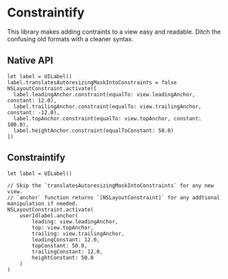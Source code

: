 # Constraintify

This library makes adding contraints to a view easy and readable. Ditch the confusing old formats with a cleaner syntax.

## Native API

```
let label = UILabel()
label.translatesAutoresizingMaskIntoConstraints = false
NSLayoutConstraint.activate([
  label.leadingAnchor.constraint(equalTo: view.leadingAnchor, constant: 12.0),
  label.trailingAnchor.constraint(equalTo: view.trailingAnchor, constant: -12.0),
  label.topAnchor.constraint(equalTo: view.topAnchor, constant: 100.0),
  label.heightAnchor.constraint(equalToConstant: 50.0)
])
```

## Constraintify

```
let label = UILabel()

// Skip the `translatesAutoresizingMaskIntoConstraints` for any new view.
// `anchor` function returns `[NSLayoutConstraint]` for any addtional manipulation if needed.
NSLayoutConstraint.activate(
    userIdlabel.anchor(
        leading: view.leadingAnchor,
        top: view.topAnchor,
        trailing: view.trailingAnchor,
        leadingConstant: 12.0,
        topConstant: 50.0,
        trailingConstant: 12.0,
        heightConstant: 50.0
    )
)
```
